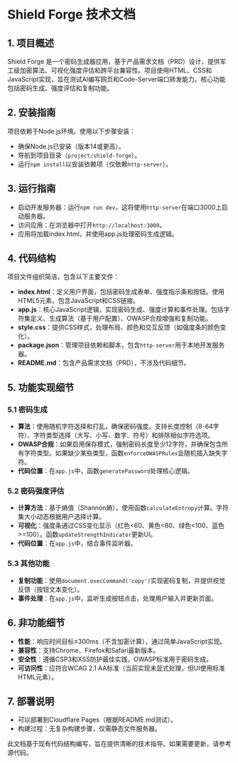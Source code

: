 # Shield Forge 技术文档

## 1. 项目概述
Shield Forge 是一个密码生成器应用，基于产品需求文档（PRD）设计，提供军工级加密算法、可视化强度评估和跨平台兼容性。项目使用HTML、CSS和JavaScript实现，旨在测试AI编写网页和Code-Server端口转发能力。核心功能包括密码生成、强度评估和复制功能。

## 2. 安装指南
项目依赖于Node.js环境。使用以下步骤安装：
- 确保Node.js已安装（版本14或更高）。
- 导航到项目目录（`project/shield-forge`）。
- 运行`npm install`以安装依赖项（仅依赖`http-server`）。

## 3. 运行指南
- 启动开发服务器：运行`npm run dev`，这将使用`http-server`在端口3000上启动服务器。
- 访问应用：在浏览器中打开`http://localhost:3000`。
- 应用将加载index.html，并使用app.js处理密码生成逻辑。

## 4. 代码结构
项目文件组织简洁，包含以下主要文件：
- **index.html**：定义用户界面，包括密码生成表单、强度指示条和按钮。使用HTML5元素，包含JavaScript和CSS链接。
- **app.js**：核心JavaScript逻辑，实现密码生成、强度计算和事件处理。包括字符集定义、生成算法（基于用户配置）、OWASP合规增强和复制功能。
- **style.css**：提供CSS样式，处理布局、颜色和交互反馈（如强度条的颜色变化）。
- **package.json**：管理项目依赖和脚本，包含`http-server`用于本地开发服务器。
- **README.md**：包含产品需求文档（PRD），不涉及代码细节。

## 5. 功能实现细节
### 5.1 密码生成
- **算法**：使用随机字符选择和打乱，确保密码强度。支持长度控制（8-64字符）、字符类型选择（大写、小写、数字、符号）和排除相似字符选项。
- **OWASP合规**：如果启用保存模式，强制密码长度至少12字符，并确保包含所有字符类型。如果缺少某些类型，函数`enforceOWASPRules`会随机插入缺失字符。
- **代码位置**：在`app.js`中，函数`generatePassword`处理核心逻辑。

### 5.2 密码强度评估
- **计算方法**：基于熵值（Shannon熵），使用函数`calculateEntropy`计算。字符集大小动态根据用户选择计算。
- **可视化**：强度条通过CSS变化显示（红色<60、黄色<80、绿色<100、蓝色>=100）。函数`updateStrengthIndicator`更新UI。
- **代码位置**：在`app.js`中，结合事件监听器。

### 5.3 其他功能
- **复制功能**：使用`document.execCommand('copy')`实现密码复制，并提供视觉反馈（按钮文本变化）。
- **事件处理**：在`app.js`中，监听生成按钮点击，处理用户输入并更新页面。

## 6. 非功能细节
- **性能**：响应时间目标≤300ms（不含加密计算），通过简单JavaScript实现。
- **兼容性**：支持Chrome、Firefox和Safari最新版本。
- **安全性**：遵循CSP3和XSS防护最佳实践，OWASP标准用于密码生成。
- **可访问性**：应符合WCAG 2.1 AA标准（当前实现未显式处理，但UI使用标准HTML元素）。

## 7. 部署说明
- 可以部署到Cloudflare Pages（根据README.md测试）。
- 构建过程：无复杂构建步骤，仅需静态文件服务器。

此文档基于现有代码结构编写，旨在提供清晰的技术指导。如果需要更新，请参考源代码。